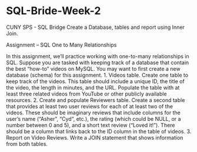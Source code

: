 # SQL-Bride-Week-2
CUNY SPS - SQL Bridge Create a Database, tables and report using Inner Join.

Assignment – SQL One to Many Relationships 
 
In this assignment, we’ll practice working with one-to-many relationships in SQL.  Suppose you are tasked with keeping track of a database that contain the best “how-to” videos on MySQL.   You may want to first create a new database (schema) for this assignment. 1. Videos table.  Create one table to keep track of the videos.  This table should include a unique ID, the title of the video, the length in minutes, and the URL.  Populate the table with at least three related videos from YouTube or other publicly available resources. 2. Create and populate Reviewers table.  Create a second table that provides at least two user reviews for each of at least two of the videos.  These should be imaginary reviews that include columns for the user’s name (“Asher”, “Cyd”, etc.), the rating (which could be NULL, or a number between 0 and 5), and a short text review (“Loved it!”).  There should be a column that links back to the ID column in the table of videos. 3. Report on Video Reviews.  Write a JOIN statement that shows information from both tables. 
